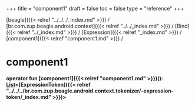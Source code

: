 +++
title = "component1"
draft = false
toc = false
type = "reference"
+++

[beagle]({{< relref "../../../_index.md" >}}) / [br.com.zup.beagle.android.context]({{< relref "../../_index.md" >}}) / [Bind]({{< relref "../_index.md" >}}) / [Expression]({{< relref "_index.md" >}}) / [component1]({{< relref "component1.md" >}}) / 



# component1  
  
<b><b>operator fun [component1]({{< relref "component1.md" >}})(): [List](https://kotlinlang.org/api/latest/jvm/stdlib/kotlin.collections/-list/index.html)<[ExpressionToken]({{< relref "../../../br.com.zup.beagle.android.context.tokenizer/-expression-token/_index.md" >}})></b></b>  



